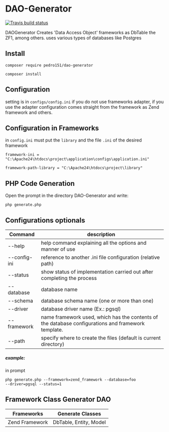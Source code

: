 # DAO-Generator

[![Travis build status](https://api.travis-ci.org/pedro151/DAO-Generator.svg?branch=master)](https://travis-ci.org/pedro151/DAO-Generator)

DAOGenerator Creates 'Data Access Object' frameworks as DbTable the ZF1, among others.
uses various types of databases like Postgres

Install
-------

`composer require pedro151/dao-generator`

`composer install`

Configuration
-------------

setting is in `configs/config.ini` if you do not use frameworks adapter, if you use the adapter configuration comes straight from the framework as Zend framework and others.

Configuration in Frameworks
---------------------------

in `config.ini` must put the `library` and the file `.ini` of the desired framework

`framework-ini = "C:\Apache24\htdocs\project\application\configs\application.ini"`

`framework-path-library = "C:\Apache24\htdocs\project\library"`


PHP Code Generation
-------------------

Open the prompt in the directory DAO-Generator and write:

`php generate.php`

Configurations optionals
------------------------
| Command        | description       |
|----------------|------------------|
|--help          | help command explaining all the options and manner of use |
|--config-ini    | reference to another .ini file configuration (relative path) |
|--status        | show status of implementation carried out after completing the process |
|--database      | database name     |
|--schema        | database schema name (one or more than one)    |
|--driver        | database driver name (Ex.: pgsql)|
|--framework     | name framework used, which has the contents of the database configurations and framework template. |
|--path          | specify where to create the files (default is current directory)|

##### example:

in prompt

<code>php generate.php --framework=zend_framework --database=foo --driver=pgsql --status=1</code>

Framework Class Generator DAO
-----------------------------

| Frameworks    | Generate Classes      |
|---------------|--------------|
|Zend Framework | DbTable, Entity, Model  |



